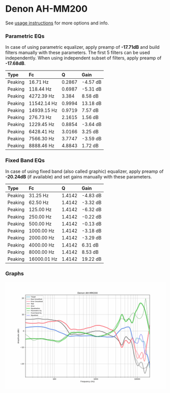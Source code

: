 # Denon AH-MM200
See [usage instructions](https://github.com/jaakkopasanen/AutoEq#usage) for more options and info.

### Parametric EQs
In case of using parametric equalizer, apply preamp of **-17.71dB** and build filters manually
with these parameters. The first 5 filters can be used independently.
When using independent subset of filters, apply preamp of **-17.68dB**.

| Type    | Fc          |      Q | Gain     |
|:--------|:------------|:-------|:---------|
| Peaking | 16.71 Hz    | 0.2867 | -4.57 dB |
| Peaking | 118.44 Hz   | 0.6987 | -5.31 dB |
| Peaking | 4272.39 Hz  | 3.384  | 8.58 dB  |
| Peaking | 11542.14 Hz | 0.9994 | 13.18 dB |
| Peaking | 14939.15 Hz | 0.9719 | 7.57 dB  |
| Peaking | 276.73 Hz   | 2.1615 | 1.56 dB  |
| Peaking | 1229.45 Hz  | 0.8854 | -3.64 dB |
| Peaking | 6428.41 Hz  | 3.0166 | 3.25 dB  |
| Peaking | 7566.30 Hz  | 3.7747 | -3.59 dB |
| Peaking | 8888.46 Hz  | 4.8843 | 1.72 dB  |

### Fixed Band EQs
In case of using fixed band (also called graphic) equalizer, apply preamp of **-20.24dB**
(if available) and set gains manually with these parameters.

| Type    | Fc          |      Q | Gain     |
|:--------|:------------|:-------|:---------|
| Peaking | 31.25 Hz    | 1.4142 | -4.83 dB |
| Peaking | 62.50 Hz    | 1.4142 | -3.32 dB |
| Peaking | 125.00 Hz   | 1.4142 | -6.32 dB |
| Peaking | 250.00 Hz   | 1.4142 | -0.22 dB |
| Peaking | 500.00 Hz   | 1.4142 | -0.13 dB |
| Peaking | 1000.00 Hz  | 1.4142 | -3.18 dB |
| Peaking | 2000.00 Hz  | 1.4142 | -3.29 dB |
| Peaking | 4000.00 Hz  | 1.4142 | 6.31 dB  |
| Peaking | 8000.00 Hz  | 1.4142 | 8.53 dB  |
| Peaking | 16000.01 Hz | 1.4142 | 19.22 dB |

### Graphs
![](./Denon%20AH-MM200.png)